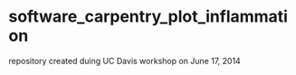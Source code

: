 software_carpentry_plot_inflammation
====================================
repository created duing UC Davis workshop on June 17, 2014
